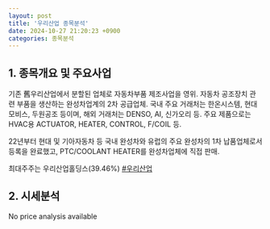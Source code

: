 ```yaml
---
layout: post
title: '우리산업 종목분석'
date: 2024-10-27 21:20:23 +0900
categories: 종목분석
---
```


## 1. 종목개요 및 주요사업

기존 舊우리산업에서 분할된 업체로 자동차부품 제조사업을 영위. 자동차 공조장치 관련 부품을 생산하는 완성차업계의 2차 공급업체. 국내 주요 거래처는 한온시스템, 현대모비스, 두원공조 등이며, 해외 거래처는 DENSO, AI, 신가오리 등. 주요 제품으로는 HVAC용 ACTUATOR, HEATER, CONTROL, F/COIL 등.

22년부터 현대 및 기아자동차 등 국내 완성차와 유럽의 주요 완성차의 1차 납품업체로서 등록을 완료했고,  PTC/COOLANT HEATER를 완성차업체에 직접 판매.

최대주주는 우리산업홀딩스(39.46%)
[#우리산업](#)

## 2. 시세분석

No price analysis available
